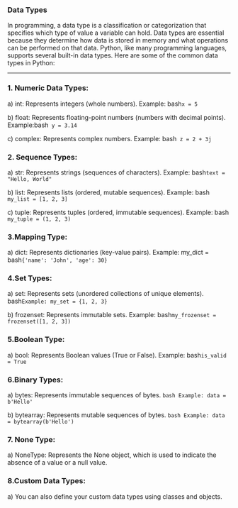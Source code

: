 ### Data Types

In programming, a data type is a classification or categorization that specifies which type of value a variable can hold. Data types are essential because they determine how data is stored in memory and what operations can be performed on that data. Python, like many programming languages, supports several built-in data types. Here are some of the common data types in Python:

-----------------------------------------------------------------------------------------------------------------------------------------------------------

### 1. Numeric Data Types:

a) int: Represents integers (whole numbers). Example: bash````x = 5````

b) float: Represents floating-point numbers (numbers with decimal points). Example:bash```` y = 3.14````

c) complex: Represents complex numbers. Example: bash```` z = 2 + 3j````


### 2. Sequence Types:

a) str: Represents strings (sequences of characters). Example: bash````text = "Hello, World"````

b) list: Represents lists (ordered, mutable sequences). Example: bash```` my_list = [1, 2, 3]````

c) tuple: Represents tuples (ordered, immutable sequences). Example: bash```` my_tuple = (1, 2, 3)````

### 3.Mapping Type:

a) dict: Represents dictionaries (key-value pairs). Example: my_dict =  bash````{'name': 'John', 'age': 30}````


### 4.Set Types:

a) set: Represents sets (unordered collections of unique elements). bash````Example: my_set = {1, 2, 3}````

b) frozenset: Represents immutable sets. Example: bash````my_frozenset = frozenset([1, 2, 3])````

### 5.Boolean Type:

a) bool: Represents Boolean values (True or False). Example: bash````is_valid = True````

### 6.Binary Types:

a) bytes: Represents immutable sequences of bytes. ````bash Example: data = b'Hello'````

b) bytearray: Represents mutable sequences of bytes. ````bash Example: data = bytearray(b'Hello')````


### 7. None Type:

a) NoneType: Represents the None object, which is used to indicate the absence of a value or a null value.

### 8.Custom Data Types:

a) You can also define your custom data types using classes and objects.

